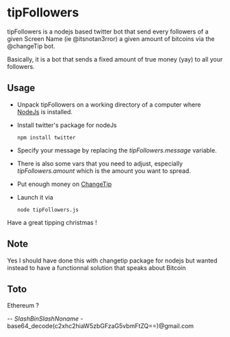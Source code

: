 # tipFollowers 

tipFollowers is a nodejs based twitter bot that send every followers of a given Screen Name (ie @itsnotan3rror) a given amount of bitcoins via the @changeTip bot.

Basically, it is a bot that sends a fixed amount of true money (yay) to all your followers.

## Usage

* Unpack tipFollowers on a working directory of a computer where [NodeJs](https://nodejs.org) is installed.
* Install twitter's package for nodeJs

      npm install twitter
      
* Specify your message by replacing the _tipFollowers.message_ variable.
* There is also some vars that you need to adjust, especially _tipFollowers.amount_ which is the amount you want to spread. 
* Put enough money on [ChangeTip](https://www.changetip.com)
* Launch it via

      node tipFollowers.js
    
Have a great tipping christmas !

## Note

Yes I should have done this with changetip package for nodejs but wanted instead to have a functionnal solution that speaks about Bitcoin

## Toto

Ethereum ?


-- _SlashBinSlashNoname_ - base64_decode(c2xhc2hiaW5zbGFzaG5vbmFtZQ==)@gmail.com